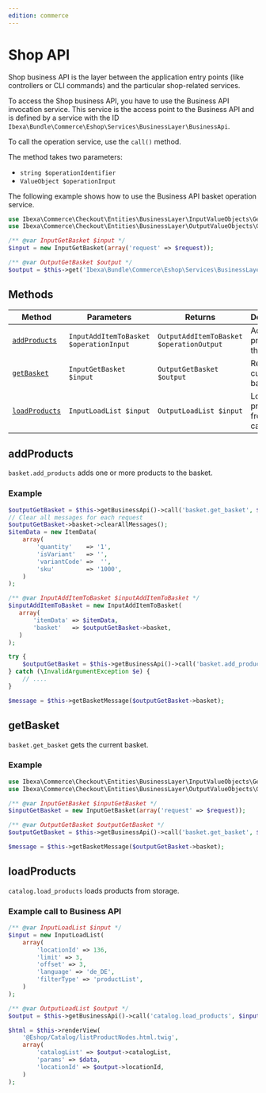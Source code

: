 ```yaml
---
edition: commerce
---
```


# Shop API

Shop business API is the layer between the application entry points (like controllers or CLI commands) and the particular shop-related services.

To access the Shop business API, you have to use the Business API invocation service.
This service is the access point to the Business API and is defined by a service with the ID `Ibexa\Bundle\Commerce\Eshop\Services\BusinessLayer\BusinessApi`.

To call the operation service, use the `call()` method.

The method takes two parameters:

- `string $operationIdentifier`
- `ValueObject $operationInput`

The following example shows how to use the Business API basket operation service.

``` php
use Ibexa\Commerce\Checkout\Entities\BusinessLayer\InputValueObjects\GetBasket as InputGetBasket;
use Ibexa\Commerce\Checkout\Entities\BusinessLayer\OutputValueObjects\GetBasket as OutputGetBasket;

/** @var InputGetBasket $input */
$input = new InputGetBasket(array('request' => $request));

/** @var OutputGetBasket $output */
$output = $this->get('Ibexa\Bundle\Commerce\Eshop\Services\BusinessLayer\BusinessApi')->call('basket.get_basket', $input);
```

## Methods

| Method | Parameters  | Returns    | Description  | Operation identifier |
| ------ | ----------- | ---------- | -------- | -------------------- |
| [`addProducts`](#addproducts) | `InputAddItemToBasket $operationInput` | `OutputAddItemToBasket $operationOutput` | Adds products to the basket. | `basket.add_products` |
| [`getBasket`](#getbasket) | `InputGetBasket $input` | `OutputGetBasket $output` | Returns current basket. | `basket.get_basket` |
| [`loadProducts`](#loadproducts) | `InputLoadList $input` | `OutputLoadList $input` | Loads products from catalog. | `catalog.load_products` |

## addProducts

`basket.add_products` adds one or more products to the basket.

### Example

``` php
$outputGetBasket = $this->getBusinessApi()->call('basket.get_basket', $inputGetBasket);
// Clear all messages for each request
$outputGetBasket->basket->clearAllMessages();
$itemData = new ItemData(
    array(
        'quantity'    => '1',
        'isVariant'   => '',
        'variantCode' =>  '',
        'sku'         => '1000',
    )
);

/** @var InputAddItemToBasket $inputAddItemToBasket */
$inputAddItemToBasket = new InputAddItemToBasket(
   array(
       'itemData' => $itemData,
       'basket'   => $outputGetBasket->basket,
   )
);

try {
    $outputGetBasket = $this->getBusinessApi()->call('basket.add_products', $inputAddItemToBasket);
} catch (\InvalidArgumentException $e) {
    // ....
}

$message = $this->getBasketMessage($outputGetBasket->basket);
```

## getBasket

`basket.get_basket` gets the current basket.

### Example

``` php
use Ibexa\Commerce\Checkout\Entities\BusinessLayer\InputValueObjects\GetBasket as InputGetBasket;
use Ibexa\Commerce\Checkout\Entities\BusinessLayer\OutputValueObjects\GetBasket as OutputGetBasket;

/** @var InputGetBasket $inputGetBasket */
$inputGetBasket = new InputGetBasket(array('request' => $request));

/** @var OutputGetBasket $outputGetBasket */
$outputGetBasket = $this->getBusinessApi()->call('basket.get_basket', $inputGetBasket);

$message = $this->getBasketMessage($outputGetBasket->basket);
```

## loadProducts

`catalog.load_products` loads products from storage.

### Example call to Business API

``` php
/** @var InputLoadList $input */
$input = new InputLoadList(
    array(
        'locationId' => 136,
        'limit' => 3,
        'offset' => 3,
        'language' => 'de_DE',
        'filterType' => 'productList',
    )
);

/** @var OutputLoadList $output */
$output = $this->getBusinessApi()->call('catalog.load_products', $input);

$html = $this->renderView(
    '@Eshop/Catalog/listProductNodes.html.twig',
    array(
        'catalogList' => $output->catalogList,
        'params' => $data,
        'locationId' => $output->locationId,
    )
);
```

